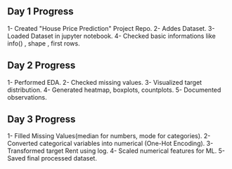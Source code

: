 ## Day 1 Progress
1- Created "House Price Prediction" Project Repo.
2- Addes Dataset.
3- Loaded Dataset in jupyter notebook.
4- Checked basic informations like info() , shape , first rows.

## Day 2 Progress
1- Performed EDA.
2- Checked missing values.
3- Visualized target distribution.
4- Generated heatmap, boxplots, countplots.
5- Documented observations.

## Day 3 Progress
1- Filled Missing Values(median for numbers, mode for categories).
2- Converted categorical variables into numerical (One-Hot Encoding).
3- Transformed target Rent using log.
4- Scaled numerical features for ML.
5- Saved final processed dataset.

